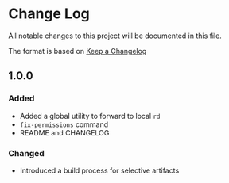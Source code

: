 # Change Log

All notable changes to this project will be documented in this file.

The format is based on [Keep a Changelog][link]

## 1.0.0

### Added

* Added a global utility to forward to local `rd`
* `fix-permissions` command
* README and CHANGELOG

### Changed

* Introduced a build process for selective artifacts

[link]: http://keepachangelog.com/

